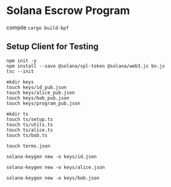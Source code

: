 # Solana Escrow Program

compile `cargo build-bpf`


## Setup Client for Testing
```
npm init -y
npm install --save @solana/spl-token @solana/web3.js bn.js
tsc --init
```

```
mkdir keys
touch keys/id_pub.json
touch keys/alice_pub.json
touch keys/bob_pub.json
touch keys/program_pub.json

mkdir ts
touch ts/setup.ts
touch ts/utils.ts
touch ts/alice.ts
touch ts/bob.ts

touch terms.json

solana-keygen new -o keys/id.json

solana-keygen new -o keys/alice.json

solana-keygen new -o keys/bob.json
```

